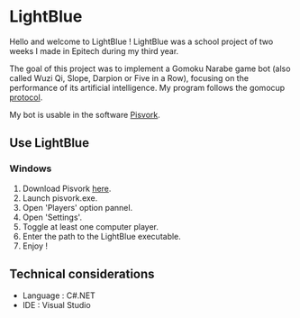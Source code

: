 # LightBlue

Hello and welcome to LightBlue ! LightBlue was a school project of two weeks I made in Epitech during my third year. 

The goal of this project was to implement a Gomoku Narabe game bot (also called Wuzi Qi, Slope, Darpion or Five in a Row), focusing on the performance of its artificial intelligence. My program follows the gomocup [protocol](http://gomocup.org/detail-information).

My bot is usable in the software [Pisvork](http://gomocup.org/download-gomocup-manager/).

## Use LightBlue

### Windows

1. Download Pisvork [here](petr.lastovicka.sweb.cz/piskvork.zip).
2. Launch pisvork.exe.
3. Open 'Players' option pannel.
4. Open 'Settings'.
5. Toggle at least one computer player.
6. Enter the path to the LightBlue executable.
7. Enjoy !

## Technical considerations

- Language : C#.NET
- IDE : Visual Studio
